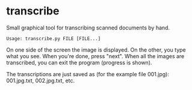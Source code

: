 # transcribe
Small graphical tool for transcribing scanned documents by hand.

```
Usage: transcribe.py FILE [FILE...]
```

On one side of the screen the image is displayed. On the other, you type what you see. When you're done, press "next". When all the images are transcribed, you can exit the program (progress is shown).

The transcriptions are just saved as (for the example file 001.jpg): 001.jpg.txt, 002.jpg.txt, etc.
